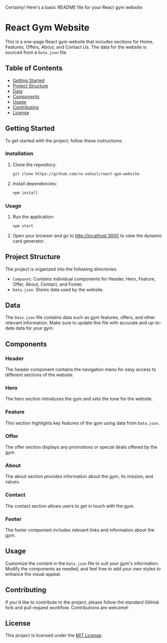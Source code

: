 Certainly! Here's a basic README file for your React gym website:

# React Gym Website

This is a one-page React gym website that includes sections for Home, Features, Offers, About, and Contact Us. The data for the website is sourced from a `Data.json` file.

## Table of Contents

- [Getting Started](#getting-started)
- [Project Structure](#project-structure)
- [Data](#data)
- [Components](#components)
- [Usage](#usage)
- [Contributing](#contributing)
- [License](#license)

## Getting Started

To get started with the project, follow these instructions:

### Installation

1. Clone the repository:

   ```bash
   git clone https://github.com/re-sohail/react-gym-website
   ```

2. Install dependencies:

   ```bash
   npm install
   ```

### Usage

1. Run the application:

   ```bash
   npm start
   ```

2. Open your browser and go to [http://localhost:3000](http://localhost:3000) to view the dynamic card generator.

## Project Structure

The project is organized into the following directories:

- `Componet`: Contains individual components for Header, Hero, Feature, Offer, About, Contact, and Footer.
- `Data.json`: Stores data used by the website.

## Data

The `Data.json` file contains data such as gym features, offers, and other relevant information. Make sure to update this file with accurate and up-to-date data for your gym.

## Components

### Header

The header component contains the navigation menu for easy access to different sections of the website.

### Hero

The hero section introduces the gym and sets the tone for the website.

### Feature

This section highlights key features of the gym using data from `Data.json`.

### Offer

The offer section displays any promotions or special deals offered by the gym.

### About

The about section provides information about the gym, its mission, and values.

### Contact

The contact section allows users to get in touch with the gym.

### Footer

The footer component includes relevant links and information about the gym.

## Usage

Customize the content in the `Data.json` file to suit your gym's information. Modify the components as needed, and feel free to add your own styles to enhance the visual appeal.

## Contributing

If you'd like to contribute to the project, please follow the standard GitHub fork and pull request workflow. Contributions are welcome!

## License

This project is licensed under the [MIT License](LICENSE).
